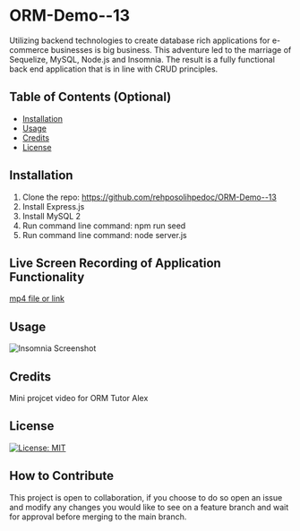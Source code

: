 # ORM-Demo--13
Utilizing backend technologies to create database rich applications for e-commerce businesses is big business. This adventure led to the marriage of Sequelize, MySQL, Node.js and Insomnia. The result is a fully functional back end application that is in line with CRUD principles.


## Table of Contents (Optional)
- [Installation](#installation)
- [Usage](#usage)
- [Credits](#credits)
- [License](#license)

## Installation

1. Clone the repo: https://github.com/rehposolihpedoc/ORM-Demo--13
2. Install Express.js
3. Install MySQL 2
4. Run command line command: npm run seed
5. Run command line command: node server.js


## Live Screen Recording of Application Functionality
[mp4 file or link](https://watch.screencastify.com/v/hVQpkohDk0GhlryPX5xu)


## Usage

![Insomnia Screenshot](./Develop/Media/Screenshot%202023-12-19%20at%2011.22.39 AM.png)


## Credits
Mini projcet video for ORM
Tutor Alex

## License
[![License: MIT](https://img.shields.io/badge/License-MIT-yellow.svg)](https://opensource.org/licenses/MIT)



## How to Contribute
This project is open to collaboration, if you choose to do so open an issue and modify any changes you would like to see on a feature branch and wait for approval before merging to the main branch.
